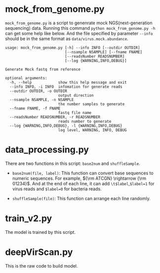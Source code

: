 # mock_from_genome.py
`mock_from_genome.py` is a script to genenrate mock NGS(next-generation sequencing) data. Running this command `python mock_from_genome.py -h` can get some help like below. And the file specified by parameter `--info` should be in the same format as `data/virus.mock.abundance`.
```
usage: mock_from_genome.py [-h] --info INFO [--outdir OUTDIR]
                           [--nsample NSAMPLE] [--fname FNAME]
                           [--readsNumber READSNUMBER]
                           [--log {WARNING,INFO,DEBUG}]

Generate Mock fastq from reference

optional arguments:
  -h, --help            show this help message and exit
  --info INFO, -i INFO  infomation for generate reads
  --outdir OUTDIR, -o OUTDIR
                        output direction
  --nsample NSAMPLE, -n NSAMPLE
                        the number samples to generate
  --fname FNAME, -f FNAME
                        fastq file name
  --readsNumber READSNUMBER, -r READSNUMBER
                        reads number to generate
  --log {WARNING,INFO,DEBUG}, -l {WARNING,INFO,DEBUG}
                        log level, WARNING, INFO, DEBUG
```

# data_processing.py

There are two functions in this script: `base2num` and `shuffleSample`.  
* `base2num(file, label)`:  This function can convert base sequences to numeric sequences. For example, ${\rm ATCGN} \rightarrow {\rm 01234}$. And at the end of each line, it can add `\t$label`,`$label=1` for virus reads and `$label=0` for bacteria reads.

* `shuffleSample(file)`: This function can arrange each line randomly.

# train_v2.py

The model is trained by this script.

# deepVirScan.py

This is the raw code to build model.
